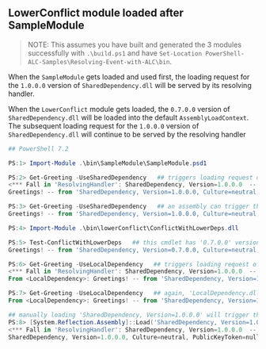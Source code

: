 ## LowerConflict module loaded after SampleModule

> NOTE: This assumes you have built and generated the 3 modules successfully with `.\build.ps1` and have `Set-Location PowerShell-ALC-Samples\Resolving-Event-with-ALC\bin`.

When the `SampleModule` gets loaded and used first,
the loading request for the `1.0.0.0` version of `SharedDependency.dll` will be served by its resolving handler.

When the `LowerConflict` module gets loaded, the `0.7.0.0` version of `SharedDependency.dll` will be loaded into the default `AssemblyLoadContext`.
The subsequent loading request for the `1.0.0.0` version of `SharedDependency.dll` will continue to be served by the resolving handler

```PowerShell
## PowerShell 7.2

PS:1> Import-Module .\bin\SampleModule\SampleModule.psd1

PS:2> Get-Greeting -UseSharedDependency   ## triggers loading request of 'SharedDependency' from 'Greeting.Commands.dll'.
<*** Fall in 'ResolvingHandler': SharedDependency, Version=1.0.0.0  -- Loaded! ***>
Greetings! -- from 'SharedDependency, Version=1.0.0.0, Culture=neutral, PublicKeyToken=null', loaded in 'MyCustomALC'

PS:3> Get-Greeting -UseSharedDependency   ## an assembly can trigger the loading of its reference assembly only once.
Greetings! -- from 'SharedDependency, Version=1.0.0.0, Culture=neutral, PublicKeyToken=null', loaded in 'MyCustomALC'

PS:4> Import-Module .\bin\lowerConflict\ConflictWithLowerDeps.dll

PS:5> Test-ConflictWithLowerDeps   ## this cmdlet has '0.7.0.0' version of 'SharedDependency' loaded in default ALC.
Greetings! -- from 'SharedDependency, Version=0.7.0.0, Culture=neutral, PublicKeyToken=null', loaded in 'Default'

PS:6> Get-Greeting -UseLocalDependency   ## triggers loading request of 'SharedDependency' from 'LocalDependency.dll'.
<*** Fall in 'ResolvingHandler': SharedDependency, Version=1.0.0.0  -- Loaded! ***>
From <LocalDependency>: Greetings! -- from 'SharedDependency, Version=1.0.0.0, Culture=neutral, PublicKeyToken=null', loaded in 'MyCustomALC'

PS:7> Get-Greeting -UseLocalDependency   ## again, 'LocalDependency.dll' can trigger the loading of 'SharedDependency' only once.
From <LocalDependency>: Greetings! -- from 'SharedDependency, Version=1.0.0.0, Culture=neutral, PublicKeyToken=null', loaded in 'MyCustomALC'

## manually loading 'SharedDependency, Version=1.0.0.0' will trigger the resolving handler again.
PS:8> [System.Reflection.Assembly]::Load('SharedDependency, Version=1.0.0.0, Culture=neutral, PublicKeyToken=null') | % FullName
<*** Fall in 'ResolvingHandler': SharedDependency, Version=1.0.0.0  -- Loaded! ***>
SharedDependency, Version=1.0.0.0, Culture=neutral, PublicKeyToken=null
```
